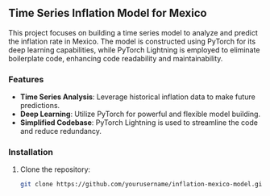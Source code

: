 ## Time Series Inflation Model for Mexico

This project focuses on building a time series model to analyze and predict the inflation rate in Mexico. The model is constructed using PyTorch for its deep learning capabilities, while PyTorch Lightning is employed to eliminate boilerplate code, enhancing code readability and maintainability.

### Features

- **Time Series Analysis**: Leverage historical inflation data to make future predictions.
- **Deep Learning**: Utilize PyTorch for powerful and flexible model building.
- **Simplified Codebase**: PyTorch Lightning is used to streamline the code and reduce redundancy.

### Installation

1. Clone the repository:
   ```bash
   git clone https://github.com/yourusername/inflation-mexico-model.git

